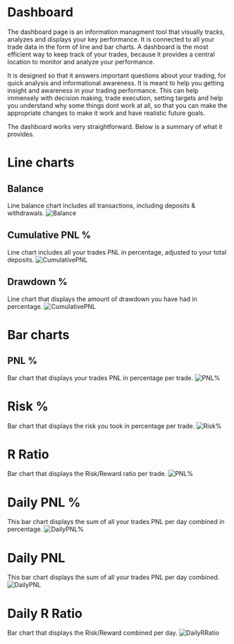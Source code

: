 # Dashboard

The dashboard page is an information managment tool that visually tracks, analyzes and displays your key performance. It is connected to all your trade data in the form of line and bar charts. A dashboard is the most efficient way to keep track of your trades, because it provides a central location to monitor and analyze your performance.

It is designed so that it answers important questions about your trading, for quick analysis and informational awareness. It is meant to help you getting insight and awareness in your trading performance. This can help immensely with decision making, trade execution, setting targets and help you understand why some things dont work at all, so that you can make the appropriate changes to make it work and have realistic future goals.

The dashboard works very straightforward. Below is a summary of what it provides.


# Line charts
## Balance
Line balance chart includes all transactions, including deposits & withdrawals.
![Balance](balance.png)

## Cumulative PNL %
Line chart includes all your trades PNL in percentage, adjusted to your total deposits.
![CumulativePNL](cumulativepnl.png)
## Drawdown %
Line chart that displays the amount of drawdown you have had in percentage.
![CumulativePNL](cumulativepnl.png)

# Bar charts
## PNL %
Bar chart that displays your trades PNL in percentage per trade.
![PNL%](pnlpercent.png)
# Risk %
Bar chart that displays the risk you took in percentage per trade.
![Risk%](riskpercent.png)
# R Ratio
Bar chart that displays the Risk/Reward ratio per trade.
![PNL%](rratio.png)
# Daily PNL %
This bar chart displays the sum of all your trades PNL per day combined in percentage.
![DailyPNL%](dailypnlpercent.png)
# Daily PNL
This bar chart displays the sum of all your trades PNL per day combined.
![DailyPNL](dailypnl.png)
# Daily R Ratio
Bar chart that displays the Risk/Reward combined per day.
![DailyRRatio](dailyrratio.png)
